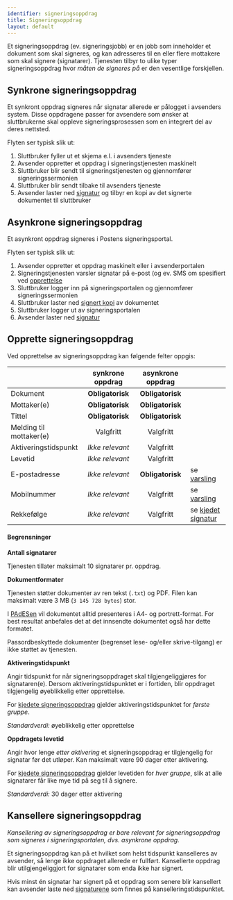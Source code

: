 ```yaml
---
identifier: signeringsoppdrag
title: Signeringsoppdrag
layout: default
---
```


Et signeringsoppdrag (ev. signeringsjobb) er en jobb som inneholder et dokument som skal signeres, og kan adresseres til en eller flere mottakere som skal signere (signatarer). Tjenesten tilbyr to ulike typer signeringsoppdrag hvor _måten de signeres på_ er den vesentlige forskjellen.

## Synkrone signeringsoppdrag

Et synkront oppdrag signeres når signatar allerede er pålogget i avsenders system. Disse oppdragene passer for avsendere som ønsker at sluttbrukerne skal oppleve signeringsprosessen som en integrert del av deres nettsted.

Flyten ser typisk slik ut:

1. Sluttbruker fyller ut et skjema e.l. i avsenders tjeneste
1. Avsender oppretter et oppdrag i signeringstjenesten maskinelt
1. Sluttbruker blir sendt til signeringstjenesten og gjennomfører signeringssermonien
1. Sluttbruker blir sendt tilbake til avsenders tjeneste
1. Avsender laster ned [signatur](#signerte_dokumenter) og tilbyr en kopi av det signerte dokumentet til sluttbruker

## Asynkrone signeringsoppdrag

Et asynkront oppdrag signeres i Postens signeringsportal.

Flyten ser typisk slik ut:

1. Avsender oppretter et oppdrag maskinelt eller i avsenderportalen
1. Signeringstjenesten varsler signatar på e-post (og ev. SMS om spesifiert ved [opprettelse](#opprette-signeringsoppdrag)
1. Sluttbruker logger inn på signeringsportalen og gjennomfører signeringssermonien
1. Sluttbruker laster ned [signert kopi](#signerte_dokumenter) av dokumentet
1. Sluttbruker logger ut av signeringsportalen
1. Avsender laster ned [signatur](#signerte_dokumenter)


## Opprette signeringsoppdrag

Ved opprettelse av signeringsoppdrag kan følgende felter oppgis:

|                         | synkrone oppdrag | asynkrone oppdrag |   |
|-------------------------|:----------------:|:-----------------:|---|
| Dokument                | __Obligatorisk__ | __Obligatorisk__  |   |
| Mottaker(e)             | __Obligatorisk__ | __Obligatorisk__  |   |
| Tittel                  | __Obligatorisk__ | __Obligatorisk__  |   |
| Melding til mottaker(e) | Valgfritt        | Valgfritt         |   |
| Aktiveringstidspunkt    | _Ikke relevant_  | Valgfritt         |   |
| Levetid                 | _Ikke relevant_  | Valgfritt         |   |
| E-postadresse           | _Ikke relevant_  | __Obligatorisk__  | se [varsling](#varsling) |
| Mobilnummer             | _Ikke relevant_  | Valgfritt         | se [varsling](#varsling) |
| Rekkefølge              | _Ikke relevant_  | Valgfritt         | se [kjedet signatur](#kjedet-signatur) |

#### Begrensninger

**Antall signatarer**

Tjenesten tillater maksimalt 10 signatarer pr. oppdrag.

**Dokumentformater**

Tjenesten støtter dokumenter av ren tekst (`.txt`) og PDF. Filen kan maksimalt være 3 MB (`3 145 728 bytes`) stor.

I [PAdESen](#signerte_dokumenter) vil dokumentet alltid presenteres i A4- og portrett-format. For best resultat anbefales det at det innsendte dokumentet også har dette formatet.

Passordbeskyttede dokumenter (begrenset lese- og/eller skrive-tilgang) er ikke støttet av tjenesten.

__Aktiveringstidspunkt__

Angir tidspunkt for når signeringsoppdraget skal tilgjengeliggjøres for signataren(e). Dersom aktiveringstidspunktet er i fortiden, blir oppdraget tilgjengelig øyeblikkelig etter opprettelse.

For [kjedete signeringsoppdrag](#kjedet-signatur) gjelder aktiveringstidspunktet for _første gruppe_.

_Standardverdi:_ øyeblikkelig etter opprettelse

__Oppdragets levetid__

Angir hvor lenge _etter aktivering_ et signeringsoppdrag er tilgjengelig for signatar før det utløper. Kan maksimalt være 90 dager etter aktivering.

For [kjedete signeringsoppdrag](#kjedet-signatur) gjelder levetiden for _hver gruppe_, slik at alle signatarer får like mye tid på seg til å signere. 

_Standardverdi:_ 30 dager etter aktivering

## Kansellere signeringsoppdrag

_Kansellering av signeringsoppdrag er bare relevant for signeringsoppdrag som signeres i signeringsportalen, dvs. asynkrone oppdrag._

Et signeringsoppdrag kan på et hvilket som helst tidspunkt kanselleres av avsender, så lenge ikke oppdraget allerede er fullført. Kansellerte oppdrag blir utilgjengeliggjort for signatarer som enda ikke har signert.

Hvis minst én signatar har signert på et oppdrag som senere blir kansellert kan avsender laste ned [signaturene](#signerte_dokumenter) som finnes på kanselleringstidspunktet.